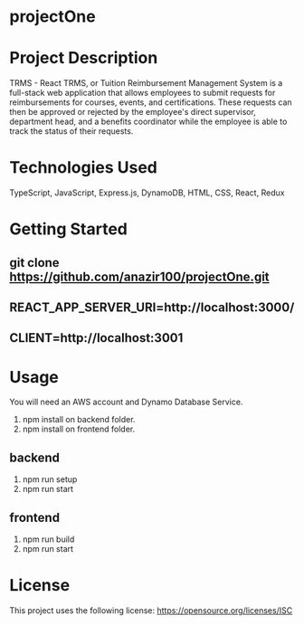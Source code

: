 # projectOne
# Project Description
TRMS - React TRMS, or Tuition Reimbursement Management System is a full-stack web application that allows employees to submit requests for reimbursements for courses, events, and certifications. These requests can then be approved or rejected by the employee's direct supervisor, department head, and a benefits coordinator while the employee is able to track the status of their requests.
# Technologies Used
  TypeScript,
  JavaScript,
  Express.js,
  DynamoDB,
  HTML,
  CSS,
  React,
  Redux
# Getting Started
## git clone https://github.com/anazir100/projectOne.git
## REACT_APP_SERVER_URI=http://localhost:3000/
## CLIENT=http://localhost:3001
# Usage
  You will need an AWS account and Dynamo Database Service.
  1) npm install on backend folder.
  2) npm install on frontend folder.
  ## backend
  1) npm run setup
  2) npm run start
  ## frontend
  1) npm run build
  2) npm run start
# License
This project uses the following license: https://opensource.org/licenses/ISC
  
